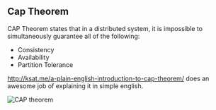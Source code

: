 ## Cap Theorem
CAP Theorem states that in a distributed system, it is impossible to simultaneously guarantee all of the following:

* Consistency
* Availability
* Partition Tolerance

http://ksat.me/a-plain-english-introduction-to-cap-theorem/ does an awesome job of explaining it in simple english.

![CAP theorem](https://www.researchgate.net/profile/Hamzeh_Khazaei/publication/282679529/figure/fig2/AS:614316814372880@1523475950595/Visualization-of-CAP-theorem.png)
